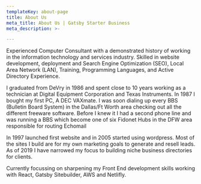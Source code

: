 ```yaml
---
templateKey: about-page
title: About Us
meta_title: About Us | Gatsby Starter Business
meta_description: >-

---
```

Experienced Computer Consultant with a demonstrated history of working in the information technology and services industry. Skilled in website development, deployment and Search Engine Optimization (SEO), Local Area Network (LAN), Training, Programming Languages, and Active Directory Experience.

I graduated from DeVry in 1986 and spent close to 10 years working as a technician at Digital Equipment Corporation and Texas Instruments. In 1987 I bought my first PC, A DEC VAXmate. I was soon dialing up every BBS (Bulletin Board System) in the Dallas/Ft Worth area checking out all the different freeware software. Before I knew it I had a second phone line and was running a BBS which become one of six Fidonet Hubs in the DFW area responsible for routing Echomail

In 1997 launched first website and in 2005 started using wordpress. Most of the sites I build are for my own marketing goals to generate and resell leads. As of 2019 I have narrowed my focus to building niche business directories for clients.

Currently focussing on sharpening my Front End development skills working with React, Gatsby Sitebuilder, AWS and Netlifly.
